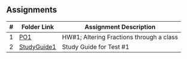## Assignments

|  #  | Folder Link | Assignment Description |
| :-: | ----------- | ---------------------- |
|  1  | [PO1](https://github.com/NeoBowling/2143-OOP-Fall-24/tree/main/Assignments/PO1)     | HW#1; Altering Fractions through a class        |
|  2  | [StudyGuide1](https://github.com/NeoBowling/2143-OOP-Fall-24/tree/main/Assignments/StudyGuide1)    | Study Guide for Test #1 |
